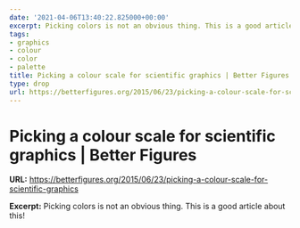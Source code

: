 ```yaml
---
date: '2021-04-06T13:40:22.825000+00:00'
excerpt: Picking colors is not an obvious thing. This is a good article about this!
tags:
- graphics
- colour
- color
- palette
title: Picking a colour scale for scientific graphics | Better Figures
type: drop
url: https://betterfigures.org/2015/06/23/picking-a-colour-scale-for-scientific-graphics
---
```


# Picking a colour scale for scientific graphics | Better Figures

**URL:** https://betterfigures.org/2015/06/23/picking-a-colour-scale-for-scientific-graphics

**Excerpt:** Picking colors is not an obvious thing. This is a good article about this!

